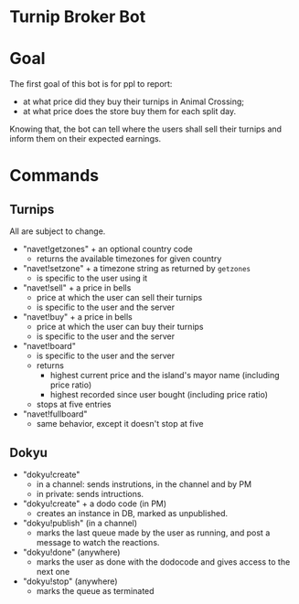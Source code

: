 # Turnip Broker Bot

# Goal

The first goal of this bot is for ppl to report:

-   at what price did they buy their turnips in Animal Crossing;
-   at what price does the store buy them for each split day.

Knowing that, the bot can tell where the users shall sell their turnips and inform them on their expected earnings.

# Commands

## Turnips

All are subject to change.

-   "navet!getzones" + an optional country code
    -   returns the available timezones for given country
-   "navet!setzone" + a timezone string as returned by `getzones`
    -   is specific to the user using it
-   "navet!sell" + a price in bells
    -   price at which the user can sell their turnips
    -   is specific to the user and the server
-   "navet!buy" + a price in bells
    -   price at which the user can buy their turnips
    -   is specific to the user and the server
-   "navet!board"
    -   is specific to the user and the server
    -   returns
        -   highest current price and the island's mayor name (including price ratio)
        -   highest recorded since user bought (including price ratio)
    -   stops at five entries
-   "navet!fullboard"
    -   same behavior, except it doesn't stop at five

## Dokyu

- "dokyu!create"
  - in a channel: sends instrutions, in the channel and by PM
  - in private: sends intructions.
- "dokyu!create" + a dodo code (in PM)
  - creates an instance in DB, marked as unpublished.
- "dokyu!publish" (in a channel)
  - marks the last queue made by the user as running, and post a message to watch the reactions.
- "dokyu!done" (anywhere)
  - marks the user as done with the dodocode and gives access to the next one
- "dokyu!stop" (anywhere)
  - marks the queue as terminated